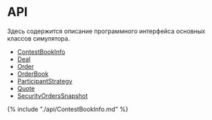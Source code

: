 # API


Здесь содержится описание программного интерфейса основных классов симулятора.

* [ContestBookInfo](#ContestBookInfo)
* [Deal](Deal.md)
* [Order](Order.md)
* [OrderBook](OrderBook.md)
* [ParticipantStrategy](ParticipantStrategy.md)
* [Quote](Quote.md)
* [SecurityOrdersSnapshot](SecurityOrdersSnapshot.md)

{% include "./api/ContestBookInfo.md" %}